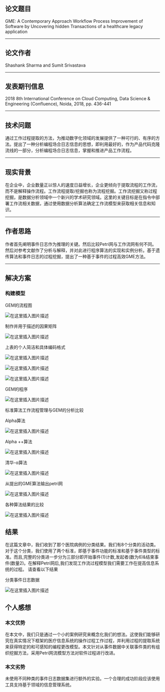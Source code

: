## 论文题目

GME: A Contemporary Approach Workflow Process Improvement of Software by Uncovering hidden Transactions of a healthcare legacy application

---

## 论文作者

Shashank Sharma and Sumit Srivastava

---

## 发表期刊信息

2018 8th International Conference on Cloud Computing, Data Science & Engineering (Confluence), Noida, 2018, pp. 436-441

---

## 技术问题

通过工作过程提取的方法，为推动数字化领域的发展提供了一种可行的、有序的方法。提出了一种分析编程场合日志信息的思想，即利用最好的，作为产品代码克隆流线的一部分，分析编程场合日志信息，掌握和推进产品工作流程。

---

## 现实背景

在企业中，企业数量正以惊人的速度日益增长，企业更倾向于提取流程的工作流，而不是解释操作流程。工作流程提取/挖掘也称为流程挖掘。工作流挖掘又称过程挖掘，是数据分析领域中一个新兴的学术研究领域。这里的关键目标是在指令中部署工作流相关数据，通过使用数据分析算法确定工作流模型来获取相关信息和知识。

---

## 作者思路

作者首先阐明事件日志作为推理的关键。然后比较Petri网与工作流网有何不同。然后对参考文献作了分析与解释，并对此进行程序算法的实现和实例分析。基于遗传算法和事件日志的过程挖掘，提出了一种基于事件的过程高效GME方法。

---

## 解决方案

### 构建模型

GEM的流程图

![在这里插入图片描述](https://img-blog.csdnimg.cn/20190620164759569.png?x-oss-process=image/watermark,type_ZmFuZ3poZW5naGVpdGk,shadow_10,text_aHR0cHM6Ly9ibG9nLmNzZG4ubmV0L2EyNDk2NDgxNTc=,size_16,color_FFFFFF,t_70)

制作并用于描述的因果矩阵

![在这里插入图片描述](https://img-blog.csdnimg.cn/20190620164848508.png?x-oss-process=image/watermark,type_ZmFuZ3poZW5naGVpdGk,shadow_10,text_aHR0cHM6Ly9ibG9nLmNzZG4ubmV0L2EyNDk2NDgxNTc=,size_16,color_FFFFFF,t_70)

上表的个人简洁和具体编码格式

![在这里插入图片描述](https://img-blog.csdnimg.cn/20190620164931841.png?x-oss-process=image/watermark,type_ZmFuZ3poZW5naGVpdGk,shadow_10,text_aHR0cHM6Ly9ibG9nLmNzZG4ubmV0L2EyNDk2NDgxNTc=,size_16,color_FFFFFF,t_70)

![在这里插入图片描述](https://img-blog.csdnimg.cn/20190620165022242.png?x-oss-process=image/watermark,type_ZmFuZ3poZW5naGVpdGk,shadow_10,text_aHR0cHM6Ly9ibG9nLmNzZG4ubmV0L2EyNDk2NDgxNTc=,size_16,color_FFFFFF,t_70)

![在这里插入图片描述](https://img-blog.csdnimg.cn/20190620165119322.png?x-oss-process=image/watermark,type_ZmFuZ3poZW5naGVpdGk,shadow_10,text_aHR0cHM6Ly9ibG9nLmNzZG4ubmV0L2EyNDk2NDgxNTc=,size_16,color_FFFFFF,t_70)

GEM的程序

![在这里插入图片描述](https://img-blog.csdnimg.cn/20190620165222463.png?x-oss-process=image/watermark,type_ZmFuZ3poZW5naGVpdGk,shadow_10,text_aHR0cHM6Ly9ibG9nLmNzZG4ubmV0L2EyNDk2NDgxNTc=,size_16,color_FFFFFF,t_70)

标准算法工作流程管理与GEM的分析比较

Alpha算法

![在这里插入图片描述](https://img-blog.csdnimg.cn/20190620165410565.png?x-oss-process=image/watermark,type_ZmFuZ3poZW5naGVpdGk,shadow_10,text_aHR0cHM6Ly9ibG9nLmNzZG4ubmV0L2EyNDk2NDgxNTc=,size_16,color_FFFFFF,t_70)

Alpha ++算法

![在这里插入图片描述](https://img-blog.csdnimg.cn/20190620165613590.png?x-oss-process=image/watermark,type_ZmFuZ3poZW5naGVpdGk,shadow_10,text_aHR0cHM6Ly9ibG9nLmNzZG4ubmV0L2EyNDk2NDgxNTc=,size_16,color_FFFFFF,t_70)

清华-α算法

![在这里插入图片描述](https://img-blog.csdnimg.cn/20190620165657542.png?x-oss-process=image/watermark,type_ZmFuZ3poZW5naGVpdGk,shadow_10,text_aHR0cHM6Ly9ibG9nLmNzZG4ubmV0L2EyNDk2NDgxNTc=,size_16,color_FFFFFF,t_70)

从提出的GME算法输出petri网

![在这里插入图片描述](https://img-blog.csdnimg.cn/20190620165827729.png?x-oss-process=image/watermark,type_ZmFuZ3poZW5naGVpdGk,shadow_10,text_aHR0cHM6Ly9ibG9nLmNzZG4ubmV0L2EyNDk2NDgxNTc=,size_16,color_FFFFFF,t_70)

各种算法结果的比较

![在这里插入图片描述](https://img-blog.csdnimg.cn/20190620165914222.png?x-oss-process=image/watermark,type_ZmFuZ3poZW5naGVpdGk,shadow_10,text_aHR0cHM6Ly9ibG9nLmNzZG4ubmV0L2EyNDk2NDgxNTc=,size_16,color_FFFFFF,t_70)

## 结果

在这篇文章中，我们收到了那个医院病例的分类结果。我们有8个分类的活动类。对于这个分类，我们使用了两个标准，即基于事件功能的标准和基于事件类型的标准。而且,完整的分类进一步分为三部分即开始事件(1)计数,发起者(数为6)&结束事件(数量2)。在解释Petri网后,我们发现工作流过程模型我们需要工作在提高信息系统的过程。
请查看以下结果

分类事件日志数据

![在这里插入图片描述](https://img-blog.csdnimg.cn/20190620170606595.png)

## 个人感想

### 本文优势
在本文中，我们只是通过一个小的案例研究来概念化我们的想法。这使我们能够研究在真实情况下框架的医疗信息系统的操作过程工作过程，并利用过程的提取系统来获得特定的和可感知的编程更改模型。本文针对从事件数据中关联事件类的有组织挖掘方法，采用Petri网流模型方法对软件过程进行改进。

### 本文劣势
未使用不同种类的事件日志数据集进行额外的实验。一个合理的成功阶段应该使用工具支持基于领域的信息管理系统。